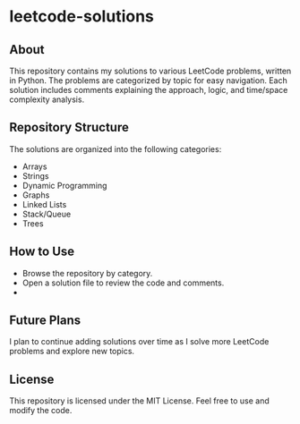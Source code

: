 # leetcode-solutions

## About
This repository contains my solutions to various LeetCode problems, written in Python.
The problems are categorized by topic for easy navigation. Each solution includes comments explaining the approach, logic, and time/space complexity analysis.

## Repository Structure
The solutions are organized into the following categories:

- Arrays
- Strings
- Dynamic Programming
- Graphs
- Linked Lists
- Stack/Queue
- Trees

## How to Use
- Browse the repository by category.
- Open a solution file to review the code and comments.
- 
## Future Plans
I plan to continue adding solutions over time as I solve more LeetCode problems and explore new topics.

## License
This repository is licensed under the MIT License. Feel free to use and modify the code.
